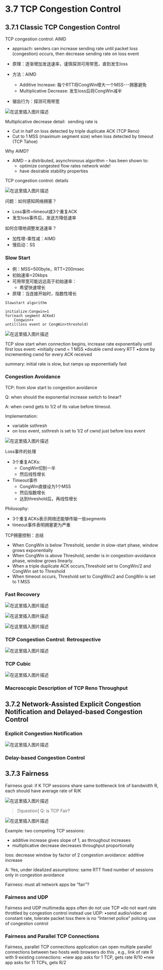 
# 3.7 TCP Congestion Control

## 3.7.1 Classic TCP Congestion Control

TCP congestion control: AIMD
- approach: senders can increase sending rate until packet loss (congestion) occurs, then decrease sending rate on loss event
- 原理：逐渐增加发送速率，谨慎探测可用带宽，直到发生loss
- 方法：AIMD
	- Additive Increase: 每个RTT将CongWin增大一个MSS---拥塞避免
	- Multiplicative Decrease: 发生loss后将CongWin减半

- 锯齿行为：探测可用带宽

![在这里插入图片描述](https://i-blog.csdnimg.cn/direct/95517147ef7d414c8f0dc153a2f31501.png#pic_center)


Multiplicative decrease detail:  sending rate is
- Cut in half on loss detected by triple duplicate ACK (TCP Reno)
- Cut to 1 MSS (maximum segment size) when loss detected by timeout (TCP Tahoe)


Why AIMD?  

- AIMD – a distributed, asynchronous algorithm – has been shown to:
	- optimize congested flow rates network wide!
	- have desirable stability properties


TCP congestion control: details

![在这里插入图片描述](https://i-blog.csdnimg.cn/direct/1d5b9351d74d434ba27acc6ea2b4a2e8.png#pic_center)

问题：如何感知网络拥塞？
- Loss事件=timeout或3个重复ACK
- 发生loss事件后，发送方降低速率

如何合理地调整发送速率？
- 加性增-乘性减：AIMD
- 慢启动：SS



### Slow Start


- 例：MSS=500byte，RTT=200msec
- 初始速率=20kbps
- 可用带宽可能远远高于初始速率：
	- 希望快速增长
- 原理：当连接开始时，指数性增长



```
Slowstart algorithm

initialize:Congwin=1
for(each segment ACKed)
	Congwin++
until(loss event or CongWin>threshold)
```


![在这里插入图片描述](https://i-blog.csdnimg.cn/direct/f7ddd8f1255e436ab0ace94f221200e2.png#pic_center)


TCP slow start
when connection begins, increase rate exponentially until first loss event:
•initially cwnd = 1 MSS
•double cwnd every RTT
•done by incrementing cwnd for every ACK received

summary: initial rate is slow, but ramps up exponentially fast




### Congestion Avoidance


TCP: from slow start to congestion avoidance

Q: when should the exponential increase switch to linear?

A: when cwnd gets to 1/2 of its value before timeout.

Implementation:
- variable ssthresh
- on loss event, ssthresh is set to 1/2 of cwnd just before loss event


![在这里插入图片描述](https://i-blog.csdnimg.cn/direct/5e2fdd2fefab42368aab6455678582f3.png#pic_center)


Loss事件的处理
- 3个重复ACKs:
	- CongWin切到一半
	- 然后线性增长
- Timeout事件
	- CongWin直接设为1个MSS
	- 然后指数增长
	- 达到threshold后，再线性增长

Philosophy:
- 3个重复ACKs表示网络还能够传输一些segments
- timeout事件表明拥塞更为严重

TCP拥塞控制：总结
- When CongWin is below Threshold, sender in slow-start phase, window grows exponentially
- When CongWin is above Threshold, sender is in congestion-avoidance phase, window grows linearly.
- When a triple duplicate ACK occurs,Threshold set to CongWin/2 and CongWin set to Threshold
- When timeout occurs, Threshold set to CongWin/2 and CongWin is set to 1 MSS



### Fast Recovery


![在这里插入图片描述](https://i-blog.csdnimg.cn/direct/eac8b061f7fb4584af2f76ebc050cd87.png#pic_center)



![在这里插入图片描述](https://i-blog.csdnimg.cn/direct/7a2ba14a9fce48f48a81ef2d3be426b5.png#pic_center)


![在这里插入图片描述](https://i-blog.csdnimg.cn/direct/3a98cf554126407ba5d585f4eaa4d6f1.png#pic_center)




### TCP Congestion Control: Retrospective
![在这里插入图片描述](https://i-blog.csdnimg.cn/direct/d3bbb5b55e9840ce98098b095ab0b941.png#pic_center)

### TCP Cubic

![在这里插入图片描述](https://i-blog.csdnimg.cn/direct/6329c9280ec046489f26bf6354f91900.png#pic_center)

### Macroscopic Description of TCP Reno Throughput

## 3.7.2 Network-Assisted Explicit Congestion Notification and Delayed-based Congestion Control

### Explicit Congestion Notification
![在这里插入图片描述](https://i-blog.csdnimg.cn/direct/eb776c16eb184c36bc10b1917a5a816d.png#pic_center)


### Delay-based Congestion Control

## 3.7.3 Fairness

Fairness goal: if K TCP sessions share same bottleneck link of bandwidth R, each should have average rate of R/K


![在这里插入图片描述](https://i-blog.csdnimg.cn/direct/19a6f625f0ab48f08d53dbaeb48d896f.png#pic_center)



> [!question] Q: is TCP Fair?
> 




![在这里插入图片描述](https://i-blog.csdnimg.cn/direct/9ede9a70a2e346df97053b8c3aba98a1.png#pic_center)


Example: two competing TCP sessions:

- additive increase gives slope of 1, as throughout increases
- multiplicative decrease decreases throughput proportionally


loss: decrease window by factor of 2
congestion avoidance: additive increase

A: Yes, under idealized assumptions:
same RTT
fixed number of sessions only in congestion avoidance



Fairness: must all network apps be “fair”?
### Fairness and UDP

Fairness and UDP
multimedia apps often do not use TCP
•do not want rate throttled by congestion control
instead use UDP:
•send audio/video at constant rate, tolerate packet loss
there is no “Internet police” policing use of congestion control


### Fairness and Parallel TCP Connections

Fairness, parallel TCP connections
application can open multiple parallel connections between two hosts
web browsers do this , e.g., link of rate R with 9 existing connections:
•new app asks for 1 TCP, gets rate R/10
•new app asks for 11 TCPs, gets R/2
